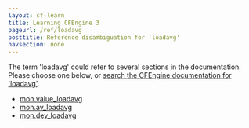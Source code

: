 ```yaml
---
layout: cf-learn
title: Learning CFEngine 3
pageurl: /ref/loadavg
posttitle: Reference disambiguation for 'loadavg'
navsection: none
---
```


The term 'loadavg' could refer to several sections in the documentation. Please choose one below, or
[search the CFEngine documentation for 'loadavg'](http://cfengine.com/docs/latest/search.html?q=loadavg).

- [mon.value_loadavg](http://cfengine.com/docs/latest/reference-special-variables-mon.html#mon-value_loadavg)
- [mon.av_loadavg](http://cfengine.com/docs/latest/reference-special-variables-mon.html#mon-av_loadavg)
- [mon.dev_loadavg](http://cfengine.com/docs/latest/reference-special-variables-mon.html#mon-dev_loadavg)
